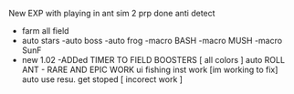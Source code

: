 New EXP with playing in ant sim 2
prp
done anti detect
- farm all field
- auto stars
-auto boss
-auto frog
-macro BASH
-macro MUSH
-macro SunF
- new 1.02
-ADDed TIMER TO FIELD BOOSTERS [ all colors ]
auto ROLL ANT - RARE AND EPIC WORK
  ui
fishing inst work [im working to fix]
auto use resu. get stoped [ incorect work ]
